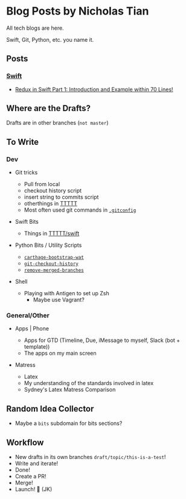 # Blog Posts by Nicholas Tian

All tech blogs are here.

Swift, Git, Python, etc. you name it.

## Posts

### [Swift](./swift/)
  - [Redux in Swift Part 1: Introduction and Example within 70 Lines!](./swift/redux-in-swift-pt-1.md)

## Where are the Drafts?

Drafts are in other branches (`not master`)

## To Write

### Dev

- Git tricks
  - Pull from local
  - checkout history script
  - insert string to commits script
  - otherthings in [TTTTT](https://github.com/NicholasTD07/TTTTT)
  - Most often used git commands in [`.gitconfig`](https://github.com/NicholasTD07/dotfiles/blob/master/.gitconfig)
  
- Swift Bits
  - Things in [TTTTT/swift](https://github.com/NicholasTD07/TTTTT/tree/master/swift-experiments)

- Python Bits / Utility Scripts
  - [`carthage-bootstrap-wat`](https://github.com/NicholasTD07/dotfiles/blob/master/bin/bootstrap-wat)
  - [`git-checkout-history`](https://github.com/NicholasTD07/dotfiles/blob/master/bin/checkout-history)
  - [`remove-merged-branches`](https://github.com/NicholasTD07/dotfiles/blob/master/bin/remove-merged-branches.py)

- Shell
  - Playing with Antigen to set up Zsh
    - Maybe use Vagrant?
 
### General/Other

- Apps | Phone
  - Apps for GTD (Timeline, Due, iMessage to myself, Slack (bot + template))
  - The apps on my main screen

- Matress
  - Latex
  - My understanding of the standards involved in latex
  - Sydney's Latex Matress Comparison
  
## Random Idea Collector

- Maybe a `bits` subdomain for <language> bits sections?

## Workflow

* New drafts in its own branches `draft/topic/this-is-a-test`!
* Write and iterate!
* Done!
* Create a PR!
* Merge!
* Launch! 🚀 (JK)
